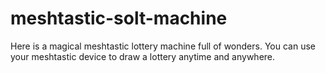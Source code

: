 # meshtastic-solt-machine
 Here is a magical meshtastic lottery machine full of wonders. You can use your meshtastic device to draw a lottery anytime and anywhere.
